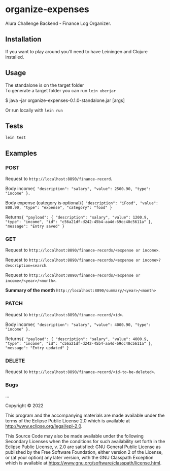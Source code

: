# organize-expenses

Alura Challenge Backend - Finance Log Organizer.

## Installation

If you want to play around you'll need to have Leiningen and Clojure installed.

## Usage
The standalone is on the target folder  
To generate a target folder you can run `lein uberjar`

$ java -jar organize-expenses-0.1.0-standalone.jar [args]   

Or run locally with `lein run`

## Tests

`lein test`

## Examples

### POST

Request to `http://localhost:8890/finance-record`.

Body income`
{
"description": "salary",
"value": 2500.90,
"type": "income"
}.  
`

Body expense (category is optional)`
{
"description": "iFood",
"value": 800.90,
"type": "expense",
"category": "food"
}
`

Returns`
{
"payload": {
"description": "salary",
"value": 1200.9,
"type": "income",
"id": "c56a21df-d242-45b4-aa4d-69cc40c5611a"
},
"message": "Entry saved"
}
`
### GET

Request to `http://localhost:8890/finance-records/<expense or income>`.

Request to `http://localhost:8890/finance-records/<expense or income>?description=search`.

Request to `http://localhost:8890/finance-records/<expense or income>/<year>/<month>`.

**Summary of the month** `http://localhost:8890/summary/<year>/<month>`


### PATCH

Request to `http://localhost:8890/finance-record/<id>`.  


Body income`
{
"description": "salary",
"value": 4000.90,
"type": "income"
}.  
`


Returns`
{
"payload": {
"description": "salary",
"value": 4000.9,
"type": "income",
"id": "c56a21df-d242-45b4-aa4d-69cc40c5611a"
},
"message": "Entry updated"
}
`


### DELETE

Request to `http://localhost:8890/finance-record/<id-to-be-deleted>`.


### Bugs

...

Copyright © 2022 

This program and the accompanying materials are made available under the
terms of the Eclipse Public License 2.0 which is available at
http://www.eclipse.org/legal/epl-2.0.

This Source Code may also be made available under the following Secondary
Licenses when the conditions for such availability set forth in the Eclipse
Public License, v. 2.0 are satisfied: GNU General Public License as published by
the Free Software Foundation, either version 2 of the License, or (at your
option) any later version, with the GNU Classpath Exception which is available
at https://www.gnu.org/software/classpath/license.html.
